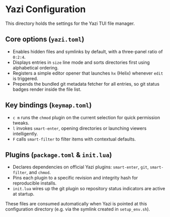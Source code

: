 # Yazi Configuration

This directory holds the settings for the Yazi TUI file manager.

## Core options (`yazi.toml`)
- Enables hidden files and symlinks by default, with a three-panel ratio of `0:2:4`.
- Displays entries in `size` line mode and sorts directories first using alphabetical ordering.
- Registers a simple editor opener that launches `hx` (Helix) whenever `edit` is triggered.
- Prepends the bundled git metadata fetcher for all entries, so git status badges render inside the file list.

## Key bindings (`keymap.toml`)
- `c m` runs the `chmod` plugin on the current selection for quick permission tweaks.
- `l` invokes `smart-enter`, opening directories or launching viewers intelligently.
- `F` calls `smart-filter` to filter items with contextual defaults.

## Plugins (`package.toml` & `init.lua`)
- Declares dependencies on official Yazi plugins: `smart-enter`, `git`, `smart-filter`, and `chmod`.
- Pins each plugin to a specific revision and integrity hash for reproducible installs.
- `init.lua` wires up the git plugin so repository status indicators are active at startup.

These files are consumed automatically when Yazi is pointed at this configuration directory (e.g. via the symlink created in `setup_env.sh`).
